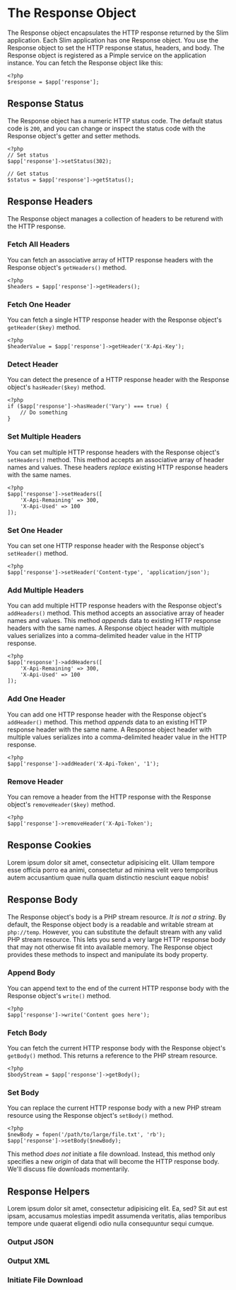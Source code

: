 # The Response Object

The Response object encapsulates the HTTP response returned by the Slim application. Each Slim application has one Response object. You use the Response object to set the HTTP response status, headers, and body. The Response object is registered as a Pimple service on the application instance. You can fetch the Response object like this:

    <?php
    $response = $app['response'];

## Response Status

The Response object has a numeric HTTP status code. The default status code is `200`, and you can change or inspect the status code with the Response object's getter and setter methods.

    <?php
    // Set status
    $app['response']->setStatus(302);

    // Get status
    $status = $app['response']->getStatus();

## Response Headers

The Response object manages a collection of headers to be returend with the HTTP response.

### Fetch All Headers

You can fetch an associative array of HTTP response headers with the Response object's `getHeaders()` method.

    <?php
    $headers = $app['response']->getHeaders();

### Fetch One Header

You can fetch a single HTTP response header with the Response object's `getHeader($key)` method.

    <?php
    $headerValue = $app['response']->getHeader('X-Api-Key');

### Detect Header

You can detect the presence of a HTTP response header with the Response object's `hasHeader($key)` method.

    <?php
    if ($app['response']->hasHeader('Vary') === true) {
        // Do something
    }

### Set Multiple Headers

You can set multiple HTTP response headers with the Response object's `setHeaders()` method. This method accepts an associative array of header names and values. These headers _replace_ existing HTTP response headers with the same names.

    <?php
    $app['response']->setHeaders([
        'X-Api-Remaining' => 300,
        'X-Api-Used' => 100
    ]);

### Set One Header

You can set one HTTP response header with the Response object's `setHeader()` method.

    <?php
    $app['response']->setHeader('Content-type', 'application/json');

### Add Multiple Headers

You can add multiple HTTP response headers with the Response object's `addHeaders()` method. This method accepts an associative array of header names and values. This method _appends_ data to existing HTTP response headers with the same names. A Response object header with multiple values serializes into a comma-delimited header value in the HTTP response.

    <?php
    $app['response']->addHeaders([
        'X-Api-Remaining' => 300,
        'X-Api-Used' => 100
    ]);

### Add One Header

You can add one HTTP response header with the Response object's `addHeader()` method. This method _appends_ data to an existing HTTP response header with the same name. A Response object header with multiple values serializes into a comma-delimited header value in the HTTP response.

    <?php
    $app['response']->addHeader('X-Api-Token', '1');

### Remove Header

You can remove a header from the HTTP response with the Response object's `removeHeader($key)` method.

    <?php
    $app['response']->removeHeader('X-Api-Token');

## Response Cookies

Lorem ipsum dolor sit amet, consectetur adipisicing elit. Ullam tempore esse officia porro ea animi, consectetur ad minima velit vero temporibus autem accusantium quae nulla quam distinctio nesciunt eaque nobis!

## Response Body

The Response object's body is a PHP stream resource. _It is not a string_. By default, the Response object body is a readable and writable stream at `php://temp`. However, you can substitute the default stream with any valid PHP stream resource. This lets you send a very large HTTP response body that may not otherwise fit into available memory. The Response object provides these methods to inspect and manipulate its body property.

### Append Body

You can append text to the end of the current HTTP response body with the Response object's `write()` method.

    <?php
    $app['response']->write('Content goes here');

### Fetch Body

You can fetch the current HTTP response body with the Response object's `getBody()` method. This returns a reference to the PHP stream resource.

    <?php
    $bodyStream = $app['response']->getBody();

### Set Body

You can replace the current HTTP response body with a new PHP stream resource using the Response object's `setBody()` method.

    <?php
    $newBody = fopen('/path/to/large/file.txt', 'rb');
    $app['response']->setBody($newBody);

<div class="wy-alert wy-alert-info">
This method <em>does not</em> initiate a file download. Instead, this method only specifies a new <em>origin</em> of data that will become the HTTP response body. We'll discuss file downloads momentarily.
</div>

## Response Helpers

Lorem ipsum dolor sit amet, consectetur adipisicing elit. Ea, sed? Sit aut est ipsam, accusamus molestias impedit assumenda veritatis, alias temporibus tempore unde quaerat eligendi odio nulla consequuntur sequi cumque.

### Output JSON

### Output XML

### Initiate File Download
